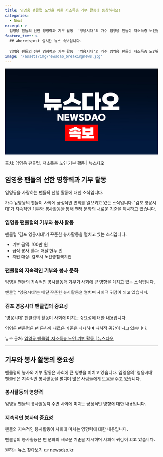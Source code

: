 ```yaml
---
title: 임영웅 팬클럽 노인을 위한 저소득층 기부 활동에 동참하세요!
categories:
  - News
excerpt: >
  임영웅 팬들의 선한 영향력과 기부 활동  '영웅시대'의 가수 임영웅 팬들이 저소득층 노인을 위한 기부로 선한…
feature_text: >
  ## whereispost 실시간 뉴스 속보입니다.

  임영웅 팬들의 선한 영향력과 기부 활동  '영웅시대'의 가수 임영웅 팬들이 저소득층 노인을 위한 기부로 선한…
image: '/assets/img/newsdao_breakingnews.jpg'
---
```


![뉴스다오 속보](/assets/img/newsdao_breakingnews.jpg)

<p>출처: <a href="https://newsdao.kr/4406" rel="dofollow">임영웅 팬클럽, 저소득층 노인 기부 활동</a> | 뉴스다오</p>

<h2 data-ke-size="size26">임영웅 팬들의 선한 영향력과 기부 활동</h2>
임영웅을 사랑하는 팬들의 선행 활동에 대한 소식입니다.

<p data-ke-size="size16">가수 임영웅의 팬들이 사회에 긍정적인 변화를 일으키고 있는 소식입니다. '김포 영웅시대'가 지속적인 기부와 봉사활동을 통해 팬덤 문화의 새로운 기준을 제시하고 있습니다.</p>

<h3>임영웅 팬클럽의 기부와 봉사 활동</h3>
팬클럽 '김포 영웅시대'가 꾸준한 봉사활동을 펼치고 있는 소식입니다.

<ul>
    <li>기부 금액: 100만 원</li>
    <li>급식 봉사 횟수: 매달 한두 번</li>
    <li>지원 대상: 김포시 노인종합복지관</li>
</ul>

<h3>팬클럽의 지속적인 기부와 봉사 문화</h3>
임영웅 팬들의 지속적인 봉사활동과 기부가 사회에 큰 영향을 미치고 있는 소식입니다.

<p data-ke-size="size16">팬클럽 '영웅시대'는 매달 꾸준한 봉사활동을 펼치며 사회적 귀감이 되고 있습니다.</p>

<h3>김포 영웅시대 팬클럽의 중요성</h3>
'영웅시대' 팬클럽의 활동이 사회에 미치는 중요성에 대한 내용입니다.

<p data-ke-size="size16">임영웅 팬클럽은 팬 문화의 새로운 기준을 제시하며 사회적 귀감이 되고 있습니다.</p>

뉴스 출처: <a href="https://newsdao.kr/4406">임영웅 팬클럽, 저소득층 노인 기부 활동 | 뉴스다오</a>

<hr>

<h2 data-ke-size="size26">기부와 봉사 활동의 중요성</h2>

<p data-ke-size="size16">팬클럽의 봉사와 기부 활동은 사회에 큰 영향을 미치고 있습니다. 임영웅의 '영웅시대' 팬클럽은 지속적인 봉사활동을 펼치며 많은 사람들에게 도움을 주고 있습니다.</p>

<h3>봉사활동의 영향력</h3>
임영웅 팬들의 봉사활동이 주변 사회에 미치는 긍정적인 영향에 대한 내용입니다.

<h3>지속적인 봉사의 중요성</h3>
팬들의 지속적인 봉사활동이 사회에 미치는 영향력에 대한 내용입니다.

<p data-ke-size="size16">팬클럽의 봉사활동은 팬 문화의 새로운 기준을 제시하며 사회적 귀감이 되고 있습니다.</p> 

원하는 뉴스 찾아보기 👉 <a href="https://newsdao.kr" rel="dofollow">newsdao.kr</a>


